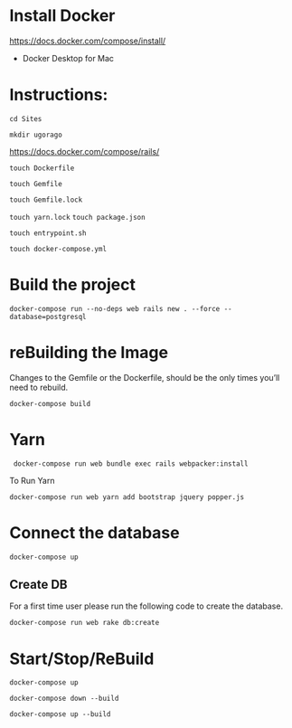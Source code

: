 # Install Docker

https://docs.docker.com/compose/install/

- Docker Desktop for Mac

# Instructions:

`cd Sites`

`mkdir ugorago`

https://docs.docker.com/compose/rails/

`touch Dockerfile`

`touch Gemfile`

`touch Gemfile.lock`

`touch yarn.lock`
`touch package.json`

`touch entrypoint.sh`

`touch docker-compose.yml`

# Build the project

`docker-compose run --no-deps web rails new . --force --database=postgresql`


# reBuilding the Image

 Changes to the Gemfile or the Dockerfile, should be the only times you’ll need to rebuild.

`docker-compose build`

# Yarn

` docker-compose run web bundle exec rails webpacker:install`

To Run Yarn

`docker-compose run web yarn add bootstrap jquery popper.js`

# Connect the database

`docker-compose up`

## Create DB

For a first time user please run the following code to create the database.

`docker-compose run web rake db:create`


# Start/Stop/ReBuild

`docker-compose up`

`docker-compose down --build`

`docker-compose up --build`

